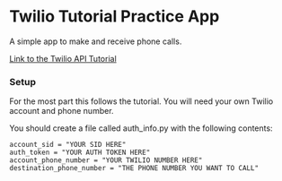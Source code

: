 # Twilio Tutorial Practice App
A simple app to make and receive phone calls. 

[Link to the Twilio API Tutorial](https://www.twilio.com/docs/voice/quickstart/python)

### Setup

For the most part this follows the tutorial. You will need your own Twilio account and phone number.

You should create a file called auth_info.py with the following contents:

	account_sid = "YOUR SID HERE"
	auth_token = "YOUR AUTH TOKEN HERE"
	account_phone_number = "YOUR TWILIO NUMBER HERE"
	destination_phone_number = "THE PHONE NUMBER YOU WANT TO CALL"
